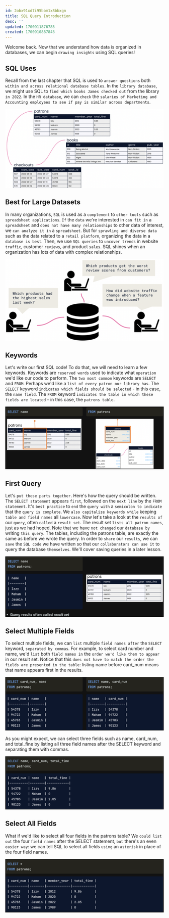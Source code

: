 ```yaml
---
id: 2obx91xd7i95bbm1x8bbxgn
title: SQL Query Introduction
desc: ''
updated: 1700911876785
created: 1700910887843
---
```


Welcome back. Now that we understand how data is organized in databases, we can begin `drawing insights` using SQL queries!

## SQL Uses

Recall from the last chapter that SQL is used to `answer questions` both `within and across relational database tables`. In the `library database`, we might use SQL to `find which books James checked out` from the library `in 2022`. In the `HR database`, we can `check` the `salaries of Marketing and Accounting employees to see if pay is similar across departments`.

![Alt text](assets/image-16.png)


## Best for Large Datasets

In many organizations, `SQL` is used as a `complement` to `other tools` such as `spreadsheet applications`. `If` the `data` we're interested in `can fit in` a `spreadsheet` and `does not have many relationships` to other data of interest, we `can analyze it in` a `spreadsheet`. But for `sprawling and diverse data` such as the data related to a `retail platform`, organizing the data in a `database is best`. Then, we use `SQL queries` to `uncover trends` in website `traffic`, customer `reviews`, and product `sales`. SQL shines when an organization has lots of data with complex relationships.

![Alt text](assets/image-17.png)


## Keywords

Let's write our first SQL code! To do that, we will need to learn a few keywords. Keywords are `reserved words` used to indicate what `operation` we'd like our code to perform. The `two most common` keywords are `SELECT` and `FROM`. Perhaps we'd like a `list of every patron our library has`. The `SELECT` keyword `indicates which fields should be selected` - in this case, the `name field`. The `FROM` keyword `indicates the table in which these fields are located` - in this case, the `patrons table`.

![Alt text](assets/image-18.png)


## First Query

Let's `put these parts together`. Here's how the query should be written. The `SELECT statement` appears `first`, followed on the `next line` by the `FROM statement`. It's `best practice` to `end` the `query with` a `semicolon to indicate` that the `query is complete`. We `also capitalize keywords while` keeping `table and field names` all `lowercase`. Now let's take a look at the `results of` our `query`, often `called` a `result set`. The result set `lists all patron names`, just as we had hoped. Note that we have `not changed` our `database by` writing `this query`. The tables, including the patrons table, are exactly the same as before we wrote the query. In order to `share` our `results`, we can `save` the `SQL code` we have written so that our `collaborators can use it` to query the database `themselves`. We'll cover saving queries in a later lesson.

![Alt text](assets/image-19.png)


## Select Multiple Fields

To select multiple fields, we can `list` multiple `field names after` the `SELECT` keyword, `separated by commas`. For example, to select card number and name, we'd `list` both `field names in` the `order we'd like them to appear` in our result set. Notice that this `does not have to match the order the fields are presented in the table`: listing name before card_num means that name appears first in the results.

![Alt text](assets/image-20.png)

As you might expect, we can select three fields such as name, card_num, and total_fine by listing all three field names after the SELECT keyword and separating them with commas.

![Alt text](assets/image-21.png)

## Select All Fields

What if we'd like to select all four fields in the patrons table? We `could list out` the four `field names` after the SELECT statement, `but` there's an even `easier way`: we can tell SQL to select all fields `using` an `asterisk` in place of the four field names.

![Alt text](assets/image-22.png)
